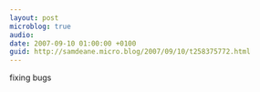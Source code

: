 ```yaml
---
layout: post
microblog: true
audio: 
date: 2007-09-10 01:00:00 +0100
guid: http://samdeane.micro.blog/2007/09/10/t258375772.html
---
```

fixing bugs
